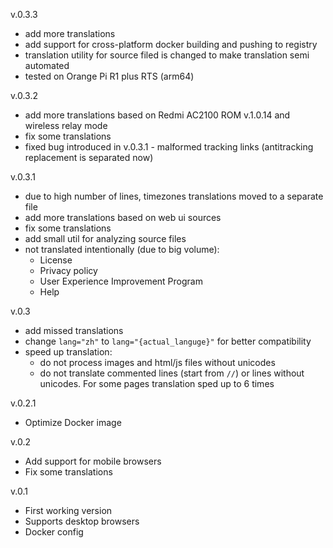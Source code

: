 v.0.3.3
- add more translations
- add support for cross-platform docker building and pushing to registry
- translation utility for source filed is changed to make translation semi automated
- tested on Orange Pi R1 plus RTS (arm64)

v.0.3.2
- add more translations based on Redmi AC2100 ROM v.1.0.14 and wireless relay mode
- fix some translations
- fixed bug introduced in v.0.3.1 - malformed tracking links (antitracking replacement is separated now)

v.0.3.1
- due to high number of lines, timezones translations moved to a separate file
- add more translations based on web ui sources
- fix some translations
- add small util for analyzing source files
- not translated intentionally (due to big volume):
  - License
  - Privacy policy
  - User Experience Improvement Program
  - Help

v.0.3
- add missed translations
- change `lang="zh"` to `lang="{actual_languge}"` for better compatibility
- speed up translation:
  - do not process images and html/js files without unicodes
  - do not translate commented lines (start from `//`) or lines without unicodes. For some pages translation 
sped up to 6 times

v.0.2.1
- Optimize Docker image

v.0.2
- Add support for mobile browsers
- Fix some translations

v.0.1 
- First working version
- Supports desktop browsers
- Docker config
